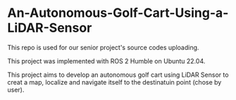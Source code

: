 # An-Autonomous-Golf-Cart-Using-a-LiDAR-Sensor
This repo is used for our senior project's source codes uploading.

This project was implemented with ROS 2 Humble on Ubuntu 22.04.

This project aims to develop an autonomous golf cart using LiDAR Sensor to creat a map, localize and navigate itself to the destinatuin point (chose by user).
